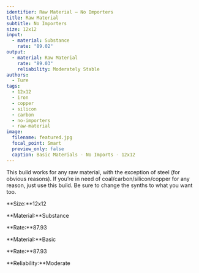 ```yaml
---
identifier: Raw Material – No Importers
title: Raw Material
subtitle: No Importers
size: 12x12
input:
  - material: Substance
    rate: "89.02"
output:
  - material: Raw Material
    rate: "89.03"
    reliability: Moderately Stable
authors:
  - Ture
tags:
  - 12x12
  - iron
  - copper
  - silicon
  - carbon
  - no-importers
  - raw-material
image:
  filename: featured.jpg
  focal_point: Smart
  preview_only: false
  caption: Basic Materials - No Imports - 12x12
---
```

This build works for any raw material, with the exception of steel (for obvious reasons). If you’re in need of coal/carbon/silicon/copper for any reason, just use this build. Be sure to change the synths to what you want too.

**Size:**12x12

**Material:**Substance

**Rate:**87.93

**Material:**Basic

**Rate:**87.93

**Reliability:**Moderate